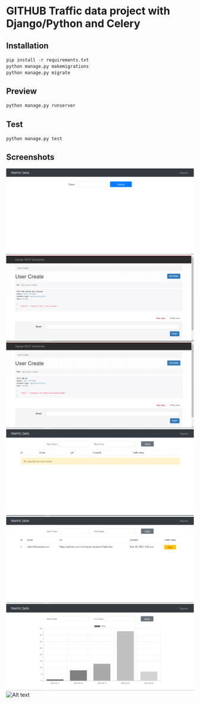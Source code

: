 # GITHUB Traffic data project with Django/Python and Celery

## Installation

```python
pip install -r requirements.txt
python manage.py makemigrations
python manage.py migrate
```

## Preview

```python
python manage.py runserver
```

## Test

```python
python manage.py test
```

## Screenshots
![Alt text](/screenshots/1.png?raw=true "Preview")
![Alt text](/screenshots/2.png?raw=true "Preview")
![Alt text](/screenshots/3.png?raw=true "Preview")
![Alt text](/screenshots/4.png?raw=true "Preview")
![Alt text](/screenshots/5.png?raw=true "Preview")
![Alt text](/screenshots/6.png?raw=true "Preview")
![Alt text](/screenshots/7.png?raw=true "Preview")